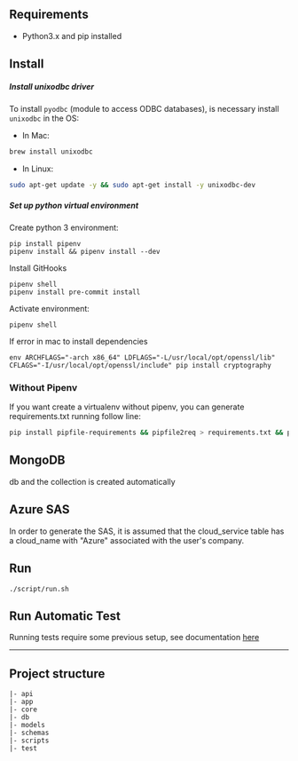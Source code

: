 ## Requirements
   - Python3.x and pip installed

## Install

##### Install unixodbc driver

To install ```pyodbc``` (module to access ODBC databases), is necessary install ```unixodbc``` in the OS:

 - In Mac:
``` bash
brew install unixodbc
```
 - In Linux:
``` bash
sudo apt-get update -y && sudo apt-get install -y unixodbc-dev
```

##### Set up python virtual environment

Create python 3 environment:
```
pip install pipenv
pipenv install && pipenv install --dev
```

Install GitHooks
```
pipenv shell
pipenv install pre-commit install
```

Activate environment:
```
pipenv shell
```

If error in mac to install dependencies
```
env ARCHFLAGS="-arch x86_64" LDFLAGS="-L/usr/local/opt/openssl/lib" CFLAGS="-I/usr/local/opt/openssl/include" pip install cryptography
```
### Without Pipenv
If you want create a virtualenv without pipenv, you can generate requirements.txt running follow line:
``` bash
pip install pipfile-requirements && pipfile2req > requirements.txt && pipfile2req --dev >> requirements.txt
```

## MongoDB

db and the collection is created automatically

## Azure SAS

In order to generate the SAS, it is assumed that the cloud_service table has a cloud_name with "Azure" associated with the user's company.

## Run

```
./script/run.sh
```

## Run Automatic Test

Running tests require some previous setup, see documentation [here](test/README.md)

---
## Project structure

```
|- api  
|- app  
|- core  
|- db  
|- models  
|- schemas  
|- scripts  
|- test  
```
